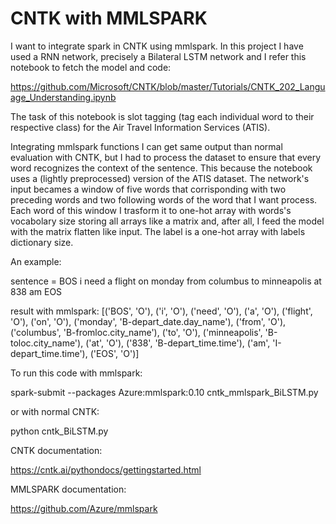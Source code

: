 # CNTK with MMLSPARK
I want to integrate spark in CNTK using mmlspark. In this project I have used a RNN network, precisely a Bilateral LSTM network and I refer this notebook to fetch the model and code:

https://github.com/Microsoft/CNTK/blob/master/Tutorials/CNTK_202_Language_Understanding.ipynb

The task of this notebook is slot tagging (tag each individual word to their respective class) for the Air Travel Information Services (ATIS). 

Integrating mmlspark functions I can get same output than normal evaluation with CNTK, but I had to process the dataset to ensure that every word recognizes the context of the sentence. This because the notebook uses a (lightly preprocessed) version of the ATIS dataset. The network's input becames a window of five words that corrisponding with two preceding words and two following words of the word that I want process. 
Each word of this window I trasform it to one-hot array with words's vocabolary size storing all arrays like a matrix and, after all, I feed the model with the matrix flatten like input. The label is a one-hot array with labels dictionary size.

An example:

sentence = BOS i need a flight on monday from columbus to minneapolis at 838 am EOS

result with mmlspark:  [('BOS', 'O'), ('i', 'O'), ('need', 'O'), ('a', 'O'), ('flight', 'O'), ('on', 'O'), ('monday', 'B-depart_date.day_name'), ('from', 'O'), ('columbus', 'B-fromloc.city_name'), ('to', 'O'), ('minneapolis', 'B-toloc.city_name'), ('at', 'O'), ('838', 'B-depart_time.time'), ('am', 'I-depart_time.time'), ('EOS', 'O')]

To run this code with mmlspark:

spark-submit --packages Azure:mmlspark:0.10 cntk_mmlspark_BiLSTM.py

or with normal CNTK:

python cntk_BiLSTM.py


CNTK documentation:

https://cntk.ai/pythondocs/gettingstarted.html

MMLSPARK documentation:

https://github.com/Azure/mmlspark

